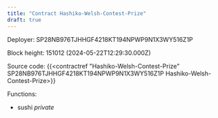 ```yaml
---
title: "Contract Hashiko-Welsh-Contest-Prize"
draft: true
---
```

Deployer: SP28NB976TJHHGF4218KT194NPWP9N1X3WY516Z1P


 



Block height: 151012 (2024-05-22T12:29:30.000Z)

Source code: {{<contractref "Hashiko-Welsh-Contest-Prize" SP28NB976TJHHGF4218KT194NPWP9N1X3WY516Z1P Hashiko-Welsh-Contest-Prize>}}

Functions:

* sushi _private_
